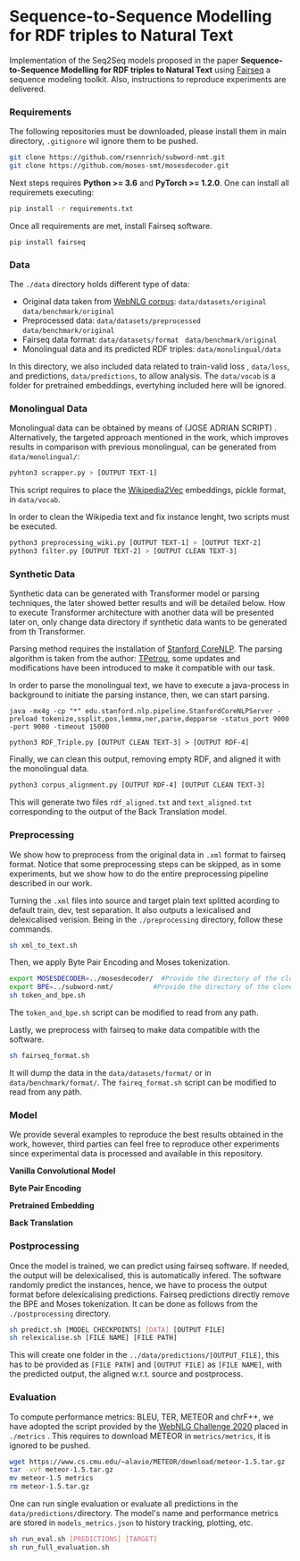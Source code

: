# Sequence-to-Sequence Modelling for RDF triples to Natural Text

Implementation of the Seq2Seq models proposed in the paper **Sequence-to-Sequence Modelling for RDF triples to Natural Text**  using [Fairseq](https://fairseq.readthedocs.io/en/latest/) a sequence modeling toolkit. Also, instructions to reproduce experiments are delivered.



### Requirements

The following repositories must be downloaded, please install them in main directory, `.gitignore` wil ignore them to be pushed.

```bash
git clone https://github.com/rsennrich/subword-nmt.git 
git clone https://github.com/moses-smt/mosesdecoder.git
```

Next steps requires **Python >= 3.6** and  **PyTorch >= 1.2.0**. One can install all requiremets executing:

```bash
pip install -r requirements.txt
```

Once all requirements are met, install Fairseq software.

```bas
pip install fairseq
```



### Data

The `./data` directory holds different type of data:

+ Original data taken from [WebNLG corpus](https://gitlab.com/shimorina/webnlg-dataset): `data/datasets/original` `data/benchmark/original`
+ Preprocessed data: `data/datasets/preprocessed` `data/benchmark/original`
+ Fairseq data format: `data/datasets/format ` `data/benchmark/original`
+ Monolingual data and its predicted RDF triples: `data/monolingual/data` 

In this directory, we also included data related to train-valid loss , `data/loss`, and predictions, `data/predictions`, to allow analysis. The `data/vocab` is a folder for pretrained embeddings, evertyhing included here will be ignored.



### Monolingual Data

Monolingual data can be obtained by means of (JOSE ADRIAN SCRIPT) . Alternatively, the targeted approach mentioned in the work, which improves results in comparison with previous monolingual, can be generated from `data/monolingual/`:

```bash
pyhton3 scrapper.py > [OUTPUT TEXT-1]
```

This script requires to place the [Wikipedia2Vec](https://wikipedia2vec.github.io/wikipedia2vec/) embeddings, pickle format, in `data/vocab`.

In order to clean the Wikipedia text and fix instance lenght, two scripts must be executed.

```bash
python3 preprocessing_wiki.py [OUTPUT TEXT-1] > [OUTPUT TEXT-2]
python3 filter.py [OUTPUT TEXT-2] > [OUTPUT CLEAN TEXT-3]
```



### Synthetic Data

Synthetic data can be generated with Transformer model or parsing techniques, the later showed better results and will be detailed below. How to execute Transformer architecture with another data will be presented later on, only change data directory if synthetic data wants to be generated from th Transformer.

Parsing method requires the installation of [Stanford CoreNLP](https://stanfordnlp.github.io/CoreNLP/download.html). The parsing algorithm is taken from the author: [TPetrou](https://github.com/calosh/RDF-Triple-API), some updates and modifications have been introduced to make it compatible with our task. 

In order to parse the monolingual text, we have to execute a java-process in background to initiate the parsing instance, then, we can start parsing.

```bas
java -mx4g -cp "*" edu.stanford.nlp.pipeline.StanfordCoreNLPServer -preload tokenize,ssplit,pos,lemma,ner,parse,depparse -status_port 9000 -port 9000 -timeout 15000
 
python3 RDF_Triple.py [OUTPUT CLEAN TEXT-3] > [OUTPUT RDF-4]
```

Finally, we can clean this output, removing empty RDF, and aligned it with the monolingual data.

```bash
python3 corpus_alignment.py [OUTPUT RDF-4] [OUTPUT CLEAN TEXT-3] 
```

This will generate two files `rdf_aligned.txt` and `text_aligned.txt` corresponding to the output of the Back Translation model.



### Preprocessing 

We show how to preprocess from the original data in `.xml` format to fairseq format. Notice that some preprocessing steps can be skipped, as in some experiments, but we show how to do the entire preprocessing pipeline described in our work.

Turning the `.xml` files into  source and target plain text splitted acording to default train, dev, test separation. It also outputs a lexicalised and delexicalised verision. Being in the `./preprocessing` directory, follow these commands.

```bash
sh xml_to_text.sh
```

Then, we apply Byte Pair Encoding and Moses tokenization.

```sh 
export MOSESDECODER=../mosesdecoder/  #Provide the directory of the cloned repository
export BPE=../subword-nmt/			#Provide the directory of the cloned repository
sh token_and_bpe.sh
```

The `token_and_bpe.sh` script can be modified to read from any path. 

Lastly, we preprocess with fairseq to make data compatible with the software.

```bash
sh fairseq_format.sh
```

It will dump the data in the `data/datasets/format/` or in `data/benchmark/format/`. The `faireq_format.sh` script can be modified to read from any path. 



### Model

We provide several examples to reproduce the best results obtained in the work, however, third parties can feel free to reproduce other experiments since experimental data is processed and available in this repository.



**Vanilla Convolutional Model** 



**Byte Pair Encoding**



**Pretrained Embedding**



**Back Translation**





### Postprocessing

Once the model is trained, we can predict using fairseq software. If needed, the output will be delexicalised, this is automatically infered. The software randomly predict the instances, hence, we have to process the output format before delexicalising predictions. Fairseq predictions directly remove the BPE and Moses tokenization. It can be done as follows from the `./postprocessing` directory.

```bash
sh predict.sh [MODEL CHECKPOINTS] [DATA] [OUTPUT FILE]
sh relexicalise.sh [FILE NAME] [FILE PATH]
```

This will create one folder in the `../data/predictions/[OUTPUT_FILE]`, this has to be provided as `[FILE PATH]` and `[OUTPUT FILE]` as `[FILE NAME]`,  with the predicted output, the aligned w.r.t. source and postprocess.



### Evaluation

To compute performance metrics: BLEU, TER, METEOR and chrF++, we have adopted the script provided by the [WebNLG Challenge 2020](https://github.com/WebNLG/GenerationEval) placed in  `./metrics` . This requires to download METEOR in `metrics/metrics`, it is ignored to be pushed.

```bash
wget https://www.cs.cmu.edu/~alavie/METEOR/download/meteor-1.5.tar.gz
tar -xvf meteor-1.5.tar.gz
mv meteor-1.5 metrics
rm meteor-1.5.tar.gz
```

One can run single evaluation or evaluate all predictions in the `data/predictions/`directory. The model's name and performance metrics are stored in  `models_metrics.json` to history tracking, plotting, etc.

```sh
sh run_eval.sh [PREDICTIONS] [TARGET]
sh run_full_evaluation.sh
```

